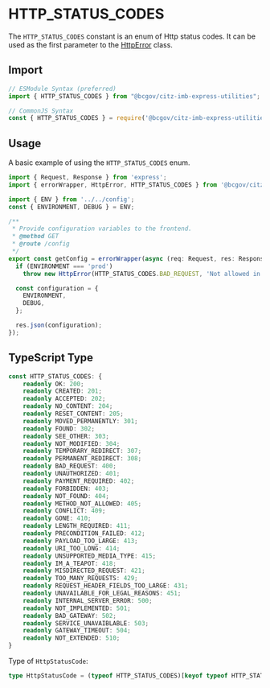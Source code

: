 # HTTP_STATUS_CODES

The `HTTP_STATUS_CODES` constant is an enum of Http status codes. It can be used as the first parameter to the [HttpError] class.

## Import

```JavaScript
// ESModule Syntax (preferred)
import { HTTP_STATUS_CODES } from "@bcgov/citz-imb-express-utilities";

// CommonJS Syntax
const { HTTP_STATUS_CODES } = require('@bcgov/citz-imb-express-utilities');
```

## Usage

A basic example of using the `HTTP_STATUS_CODES` enum.

```JavaScript
import { Request, Response } from 'express';
import { errorWrapper, HttpError, HTTP_STATUS_CODES } from '@bcgov/citz-imb-express-utilities';

import { ENV } from '../../config';
const { ENVIRONMENT, DEBUG } = ENV;

/**
 * Provide configuration variables to the frontend.
 * @method GET
 * @route /config
 */
export const getConfig = errorWrapper(async (req: Request, res: Response) => {
  if (ENVIRONMENT === 'prod') 
    throw new HttpError(HTTP_STATUS_CODES.BAD_REQUEST, 'Not allowed in production.');

  const configuration = {
    ENVIRONMENT,
    DEBUG,
  };

  res.json(configuration);
});
```

## TypeScript Type

<!-- The following code block is auto generated when types in the package change. -->
<!-- TYPE: HTTP_STATUS_CODES -->
```TypeScript
const HTTP_STATUS_CODES: {
    readonly OK: 200;
    readonly CREATED: 201;
    readonly ACCEPTED: 202;
    readonly NO_CONTENT: 204;
    readonly RESET_CONTENT: 205;
    readonly MOVED_PERMANENTLY: 301;
    readonly FOUND: 302;
    readonly SEE_OTHER: 303;
    readonly NOT_MODIFIED: 304;
    readonly TEMPORARY_REDIRECT: 307;
    readonly PERMANENT_REDIRECT: 308;
    readonly BAD_REQUEST: 400;
    readonly UNAUTHORIZED: 401;
    readonly PAYMENT_REQUIRED: 402;
    readonly FORBIDDEN: 403;
    readonly NOT_FOUND: 404;
    readonly METHOD_NOT_ALLOWED: 405;
    readonly CONFLICT: 409;
    readonly GONE: 410;
    readonly LENGTH_REQUIRED: 411;
    readonly PRECONDITION_FAILED: 412;
    readonly PAYLOAD_TOO_LARGE: 413;
    readonly URI_TOO_LONG: 414;
    readonly UNSUPPORTED_MEDIA_TYPE: 415;
    readonly IM_A_TEAPOT: 418;
    readonly MISDIRECTED_REQUEST: 421;
    readonly TOO_MANY_REQUESTS: 429;
    readonly REQUEST_HEADER_FIELDS_TOO_LARGE: 431;
    readonly UNAVAILABLE_FOR_LEGAL_REASONS: 451;
    readonly INTERNAL_SERVER_ERROR: 500;
    readonly NOT_IMPLEMENTED: 501;
    readonly BAD_GATEWAY: 502;
    readonly SERVICE_UNAVAIBLABLE: 503;
    readonly GATEWAY_TIMEOUT: 504;
    readonly NOT_EXTENDED: 510;
}
```

Type of `HttpStatusCode`:

<!-- The following code block is auto generated when types in the package change. -->
<!-- TYPE: HttpStatusCode -->
```TypeScript
type HttpStatusCode = (typeof HTTP_STATUS_CODES)[keyof typeof HTTP_STATUS_CODES];
```

<!-- Link References -->
[HttpError]: ../http-error

